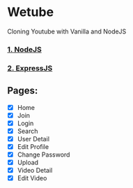 # Wetube

Cloning Youtube with Vanilla and NodeJS

### [1. NodeJS](https://github.com/parkchoongho/wetube/blob/master/documents/nodeJS.md)

### [2. ExpressJS](https://github.com/parkchoongho/wetube/blob/master/documents/ExpressJS.md)





## Pages:

- [x] Home
- [x] Join
- [x] Login
- [x] Search
- [x] User Detail
- [x] Edit Profile
- [x] Change Password
- [x] Upload
- [x] Video Detail
- [x] Edit Video
